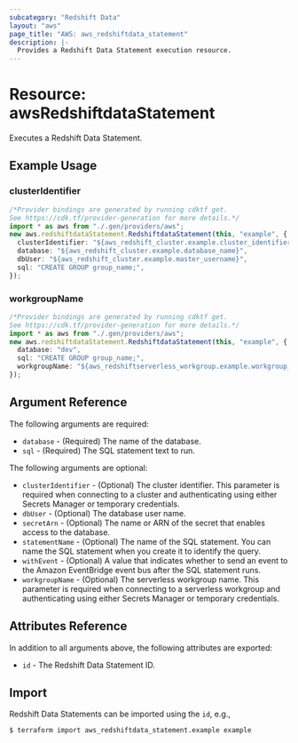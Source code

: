 ```yaml
---
subcategory: "Redshift Data"
layout: "aws"
page_title: "AWS: aws_redshiftdata_statement"
description: |-
  Provides a Redshift Data Statement execution resource.
---
```


# Resource: awsRedshiftdataStatement

Executes a Redshift Data Statement.

## Example Usage

### clusterIdentifier

```typescript
/*Provider bindings are generated by running cdktf get.
See https://cdk.tf/provider-generation for more details.*/
import * as aws from "./.gen/providers/aws";
new aws.redshiftdataStatement.RedshiftdataStatement(this, "example", {
  clusterIdentifier: "${aws_redshift_cluster.example.cluster_identifier}",
  database: "${aws_redshift_cluster.example.database_name}",
  dbUser: "${aws_redshift_cluster.example.master_username}",
  sql: "CREATE GROUP group_name;",
});

```

### workgroupName

```typescript
/*Provider bindings are generated by running cdktf get.
See https://cdk.tf/provider-generation for more details.*/
import * as aws from "./.gen/providers/aws";
new aws.redshiftdataStatement.RedshiftdataStatement(this, "example", {
  database: "dev",
  sql: "CREATE GROUP group_name;",
  workgroupName: "${aws_redshiftserverless_workgroup.example.workgroup_name}",
});

```

## Argument Reference

The following arguments are required:

* `database` - (Required) The name of the database.
* `sql` - (Required) The SQL statement text to run.

The following arguments are optional:

* `clusterIdentifier` - (Optional) The cluster identifier. This parameter is required when connecting to a cluster and authenticating using either Secrets Manager or temporary credentials.
* `dbUser` - (Optional) The database user name.
* `secretArn` - (Optional) The name or ARN of the secret that enables access to the database.
* `statementName` - (Optional) The name of the SQL statement. You can name the SQL statement when you create it to identify the query.
* `withEvent` - (Optional) A value that indicates whether to send an event to the Amazon EventBridge event bus after the SQL statement runs.
* `workgroupName` - (Optional) The serverless workgroup name. This parameter is required when connecting to a serverless workgroup and authenticating using either Secrets Manager or temporary credentials.

## Attributes Reference

In addition to all arguments above, the following attributes are exported:

* `id` - The Redshift Data Statement ID.

## Import

Redshift Data Statements can be imported using the `id`, e.g.,

```console
$ terraform import aws_redshiftdata_statement.example example
```
